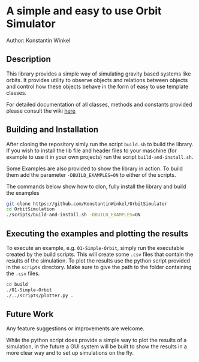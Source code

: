 # A simple and easy to use Orbit Simulator

Author: Konstantin Winkel

## Description

This library provides a simple way of simulating gravity based systems like orbits. It provides utility to observe objects and relations between objects and control how these objects behave in the form of easy to use template classes.

For detailed documentation of all classes, methods and constants provided please consult the wiki [here]()

## Building and Installation

After cloning the repository simly run the script `build.sh` to build the library. If you wish to install the lib file and header files to your maschine (for example to use it in your own projects) run the script `build-and-install.sh`.

Some Examples are also provided to show the library in action. To build them add the parameter `-DBUILD_EXAMPLES=ON` to either of the scripts.

The commands below show how to clon, fully install the library and build the examples

```bash
git clone https://github.com/KonstantinWinkel/OrbitSimulator
cd OrbitSimulation
./scripts/build-and-install.sh -DBUILD_EXAMPLES=ON
```

## Executing the examples and plotting the results

To execute an example, e.g. `01-Simple-Orbit`, simply run the executable created by the build scripts. This will create some `.csv` files that contain the results of the simulation. To plot the results use the python script provided in the `scripts` directory. Make sure to give the path to the folder containing the `.csv` files.

```bash
cd build
./01-Simple-Orbit
./../scripts/plotter.py .
```

## Future Work

Any feature suggestions or improvements are welcome.

While the python script does provide a simple way to plot the results of a simulation, in the future a GUI system will be built to show the results in a more clear way and to set up simulations on the fly.

